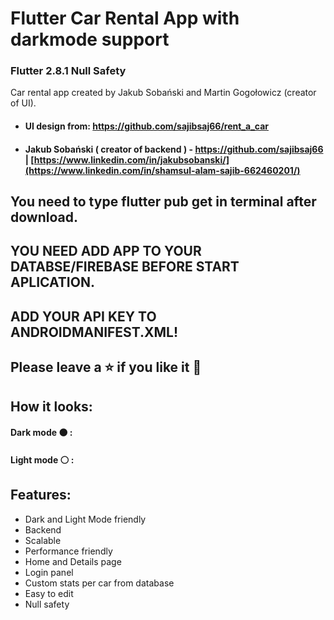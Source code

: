 # Flutter Car Rental App  with darkmode support
### Flutter 2.8.1 Null Safety
Car rental app created by Jakub Sobański and Martin Gogołowicz (creator of UI). 
- #### UI design from: https://github.com/sajibsaj66/rent_a_car
- #### Jakub Sobański ( creator of backend ) - https://github.com/sajibsaj66 | [https://www.linkedin.com/in/jakubsobanski/](https://www.linkedin.com/in/shamsul-alam-sajib-662460201/)
## You need to type flutter pub get in terminal after download.
## YOU NEED ADD APP TO YOUR DATABSE/FIREBASE BEFORE START APLICATION.
## ADD YOUR API KEY TO ANDROIDMANIFEST.XML!
## Please leave a ⭐ if you like it 💙
## How it looks:

#### Dark mode ⚫ :


#### Light mode ⚪ :



## Features:
- Dark and Light Mode friendly
- Backend
- Scalable
- Performance friendly
- Home and Details page
- Login panel
- Custom stats per car from database
- Easy to edit
- Null safety

